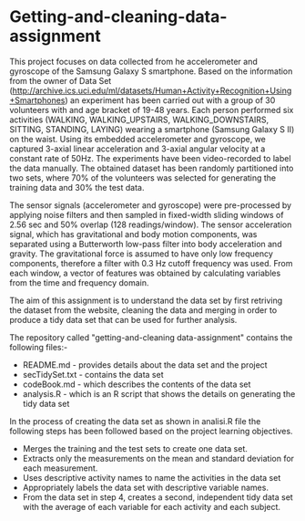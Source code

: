 # Getting-and-cleaning-data-assignment

This project focuses on data collected from he accelerometer and gyroscope of the Samsung Galaxy S smartphone. Based on the information from the owner of Data Set (http://archive.ics.uci.edu/ml/datasets/Human+Activity+Recognition+Using+Smartphones) an experiment has been carried out with a group of 30 volunteers with and age bracket of 19-48 years. Each person performed six activities (WALKING, WALKING_UPSTAIRS, WALKING_DOWNSTAIRS, SITTING, STANDING, LAYING) wearing a smartphone (Samsung Galaxy S II) on the waist. Using its embedded accelerometer and gyroscope, we captured 3-axial linear acceleration and 3-axial angular velocity at a constant rate of 50Hz. The experiments have been video-recorded to label the data manually. The obtained dataset has been randomly partitioned into two sets, where 70% of the volunteers was selected for generating the training data and 30% the test data. 

The sensor signals (accelerometer and gyroscope) were pre-processed by applying noise filters and then sampled in fixed-width sliding windows of 2.56 sec and 50% overlap (128 readings/window). The sensor acceleration signal, which has gravitational and body motion components, was separated using a Butterworth low-pass filter into body acceleration and gravity. The gravitational force is assumed to have only low frequency components, therefore a filter with 0.3 Hz cutoff frequency was used. From each window, a vector of features was obtained by calculating variables from the time and frequency domain.

The aim of this assignment is to understand the data set by first retriving the dataset from the website, cleaning the data and merging in order to produce a tidy data set that can be used for further analysis.

The repository called "getting-and-cleaning data-assignment" contains the following files:-
- README.md - provides details about the data set and the project
- secTidySet.txt - contains the data set
- codeBook.md - which describes the contents of the data set
- analysis.R - which is an R script that shows the details on generating the tidy data set

In the process of creating the data set as shown in analisi.R file the following steps has been followed based on the project learning objectives.

- Merges the training and the test sets to create one data set.
- Extracts only the measurements on the mean and standard deviation for each measurement.
- Uses descriptive activity names to name the activities in the data set
- Appropriately labels the data set with descriptive variable names.
- From the data set in step 4, creates a second, independent tidy data set with the average of each variable for each activity and each subject.